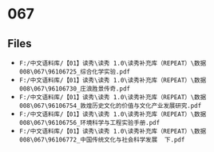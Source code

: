 # 067

## Files

- `F:/中文语料库/【01】读秀\读秀 1.0\读秀补充库（REPEAT）\数据008\067\96106725_综合化学实验.pdf`
- `F:/中文语料库/【01】读秀\读秀 1.0\读秀补充库（REPEAT）\数据008\067\96106730_庄浪胜景传奇.pdf`
- `F:/中文语料库/【01】读秀\读秀 1.0\读秀补充库（REPEAT）\数据008\067\96106754_敦煌历史文化的价值与文化产业发展研究.pdf`
- `F:/中文语料库/【01】读秀\读秀 1.0\读秀补充库（REPEAT）\数据008\067\96106756_环境科学与工程实验手册.pdf`
- `F:/中文语料库/【01】读秀\读秀 1.0\读秀补充库（REPEAT）\数据008\067\96106772_中国传统文化与社会科学发展  下.pdf`

